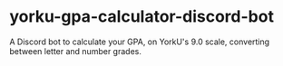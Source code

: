 # yorku-gpa-calculator-discord-bot
A Discord bot to calculate your GPA, on YorkU's 9.0 scale, converting between letter and number grades.

